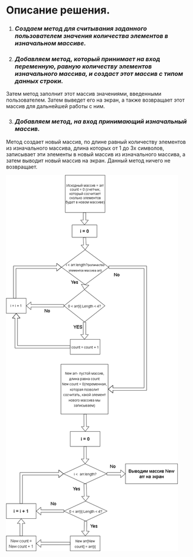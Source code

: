 # **Описание решения.**

1. ### *Создаем метод для считывания заданного пользователем значения количества элементов в изначальном массиве.*

2. ### *Добавляем метод, который принимает на вход переменную, равную количеству элементов изначального массива, и создаст этот массив с типом данных строки.* 
 Затем метод заполнит этот массив значениями, введенными пользователем. Затем выведет его на экран, а также возвращает этот массив для дальнейшей работы с ним.

3. ### *Добавляем метод, на вход принимающий изначальный массив.* 
Метод создает новый массив, по длине равный количеству элементов из изначального массива, длина которых от 1 до 3х символов,  записывает эти элементы в новый массив из изначального массива, а затем выводит новый массив на экран. Данный метод ничего не возвращает.

![*Блок схема метода для создания нового массива*](Task.png)


